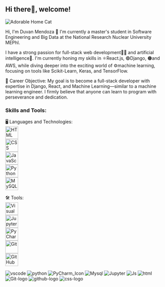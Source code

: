 ## Hi there👋, welcome!

![Adorable Home Cat](https://github.com/user-attachments/assets/6ce06de3-b9cb-45ec-900f-a4ed68c0bc6f)



Hi, I'm Duvan Mendoza 🌟
I'm currently a master's student in Software Engineering and Big Data at the National Research Nuclear University MEPhI.

I have a strong passion for full-stack web development👨‍💻 and artificial intelligence🤖. I'm currently honing my skills in ⚛React.js, 🟢Django, 🟠and AWS, while diving deeper into the exciting world of ⚙machine learning, focusing on tools like Scikit-Learn, Keras, and TensorFlow.

🎯 Career Objective:
My goal is to become a full-stack developer with expertise in Django, React, and Machine Learning—similar to a machine learning engineer. I firmly believe that anyone can learn to program with perseverance and dedication.

### Skills and Tools:
🖥️ Languages and Technologies:  
<img src="html.png" alt="HTML" width="40" height="40"/>  
<img src="css-logo.png" alt="CSS" width="40" height="40"/>  
<img src="Js.png" alt="JavaScript" width="40" height="40"/>  
<img src="python.png" alt="Python" width="40" height="40"/>  
<img src="Mysql.png" alt="MySQL" width="40" height="40"/>  

🛠️ Tools:  
<img src="vscode.png" alt="Visual Studio Code" width="40" height="40"/>  
<img src="Jupyter.png" alt="Jupyter Notebook" width="40" height="40"/>  
<img src="PyCharm_Icon.png" alt="PyCharm" width="40" height="40"/>  
<img src="Git-logo.png" alt="Git" width="40" height="40"/>  
<img src="github-logo.png" alt="GitHub" width="40" height="40"/>  



![vscode](https://github.com/user-attachments/assets/5f959b0b-cf43-4387-aa85-b25372b60367)
![python](https://github.com/user-attachments/assets/17db8c16-23b6-4009-8d79-a531a604a6dc)
![PyCharm_Icon](https://github.com/user-attachments/assets/c596c10a-7710-4877-9b39-d01ed8bb8fad)
![Mysql](https://github.com/user-attachments/assets/621eb38b-5778-4368-96d9-acb390aa4e05)
![Jupyter](https://github.com/user-attachments/assets/7a65a062-cf09-4466-aeb6-6a242be2951b)
![Js](https://github.com/user-attachments/assets/f2eabe92-49d7-4894-8822-b6f91d55f138)
![html](https://github.com/user-attachments/assets/7b4f6d8a-28ee-4b4b-8c89-54885c0979be)
![Git-logo](https://github.com/user-attachments/assets/28ba3d3f-d1f0-42f8-88a5-112848a62fa8)
![github-logo](https://github.com/user-attachments/assets/42af0076-fd6a-4111-afa2-d7c5cebb88f3)
![css-logo](https://github.com/user-attachments/assets/bfac2de8-3cfe-4826-a2eb-9d847538b998)
